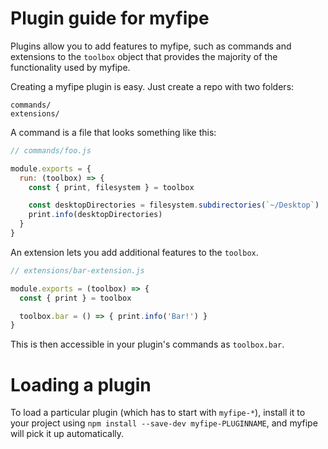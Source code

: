 # Plugin guide for myfipe

Plugins allow you to add features to myfipe, such as commands and
extensions to the `toolbox` object that provides the majority of the functionality
used by myfipe.

Creating a myfipe plugin is easy. Just create a repo with two folders:

```
commands/
extensions/
```

A command is a file that looks something like this:

```js
// commands/foo.js

module.exports = {
  run: (toolbox) => {
    const { print, filesystem } = toolbox

    const desktopDirectories = filesystem.subdirectories(`~/Desktop`)
    print.info(desktopDirectories)
  }
}
```

An extension lets you add additional features to the `toolbox`.

```js
// extensions/bar-extension.js

module.exports = (toolbox) => {
  const { print } = toolbox

  toolbox.bar = () => { print.info('Bar!') }
}
```

This is then accessible in your plugin's commands as `toolbox.bar`.

# Loading a plugin

To load a particular plugin (which has to start with `myfipe-*`),
install it to your project using `npm install --save-dev myfipe-PLUGINNAME`,
and myfipe will pick it up automatically.

